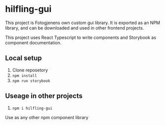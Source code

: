 # hilfling-gui

This project is Fotogjenens own custom gui library. It is exported as an NPM library, and can be downloaded and used in other frontend projects.

This project uses React Typescript to write components and Storybook as component documentation.

## Local setup

1. Clone reposetory
2. `npm install`
3. `npm run storybook`

## Useage in other projects

1. `npm i hilfling-gui`

Use as any other npm component library
